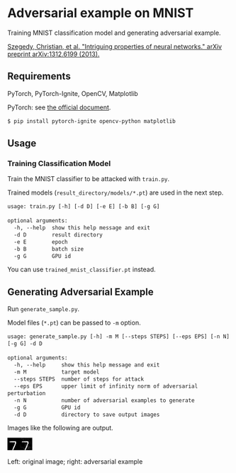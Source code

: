# Adversarial example on MNIST
Training MNIST classification model and generating adversarial example.

[Szegedy, Christian, et al. "Intriguing properties of neural networks." arXiv preprint arXiv:1312.6199 (2013).](https://arxiv.org/abs/1312.6199)

## Requirements
PyTorch, PyTorch-Ignite, OpenCV, Matplotlib

PyTorch: see [the official document](https://pytorch.org/get-started/locally/).

```bash
$ pip install pytorch-ignite opencv-python matplotlib
```

## Usage
### Training Classification Model
Train the MNIST classifier to be attacked with `train.py`.

Trained models (`result_directory/models/*.pt`) are used in the next step.

```
usage: train.py [-h] [-d D] [-e E] [-b B] [-g G]

optional arguments:
  -h, --help  show this help message and exit
  -d D        result directory
  -e E        epoch
  -b B        batch size
  -g G        GPU id
```

You can use `trained_mnist_classifier.pt` instead.

## Generating Adversarial Example
Run `generate_sample.py`.

Model files (`*.pt`) can be passed to `-m` option.

```
usage: generate_sample.py [-h] -m M [--steps STEPS] [--eps EPS] [-n N] [-g G] -d D

optional arguments:
  -h, --help     show this help message and exit
  -m M           target model
  --steps STEPS  number of steps for attack
  --eps EPS      upper limit of infinity norm of adversarial perturbation
  -n N           number of adversarial examples to generate
  -g G           GPU id
  -d D           directory to save output images
```

Images like the following are output.

![output_sample](output_sample.png)

Left: original image; right: adversarial example
